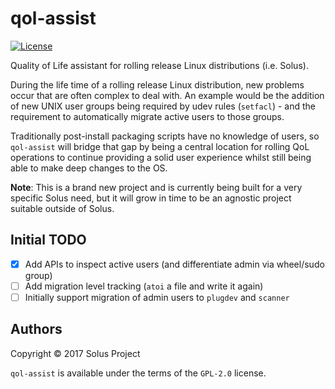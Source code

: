 # qol-assist

[![License](https://img.shields.io/badge/License-GPL%202.0-blue.svg)](https://opensource.org/licenses/GPL-2.0)

Quality of Life assistant for rolling release Linux distributions (i.e. Solus).

During the life time of a rolling release Linux distribution, new problems occur that are often
complex to deal with. An example would be the addition of new UNIX user groups being required
by udev rules (`setfacl`) - and the requirement to automatically migrate active users to those
groups.

Traditionally post-install packaging scripts have no knowledge of users, so `qol-assist`
will bridge that gap by being a central location for rolling QoL operations to continue
providing a solid user experience whilst still being able to make deep changes to the OS.

**Note**: This is a brand new project and is currently being built for a very specific Solus
need, but it will grow in time to be an agnostic project suitable outside of Solus.

## Initial TODO

 - [x] Add APIs to inspect active users (and differentiate admin via wheel/sudo group)
 - [ ] Add migration level tracking (`atoi` a file and write it again)
 - [ ] Initially support migration of admin users to `plugdev` and `scanner`

## Authors

Copyright © 2017 Solus Project

`qol-assist` is available under the terms of the `GPL-2.0` license.
